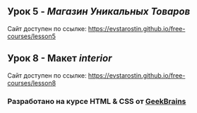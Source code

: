 ## Урок 5 - ***Магазин Уникальных Товаров***
Сайт доступен по ссылке: https://evstarostin.github.io/free-courses/lesson5

## Урок 8 - Макет ***interior***
Сайт доступен по ссылке: https://evstarostin.github.io/free-courses/lesson8

### Разработано на курсе **HTML & CSS** от [GeekBrains](https://geekbrains.ru/) 
